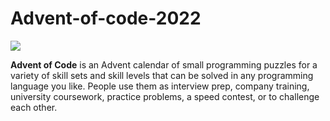# Advent-of-code-2022

![](https://img.shields.io/badge/2022%20⭐-18-yellow)

**Advent of Code** is an Advent calendar of small programming puzzles for a variety of skill sets and skill levels that can be solved in any programming language you like. People use them as interview prep, company training, university coursework, practice problems, a speed contest, or to challenge each other.
